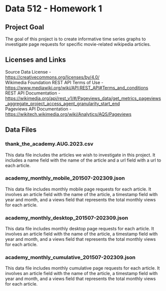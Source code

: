 # Data 512 - Homework 1
## Project Goal
The goal of this project is to create informative time series graphs to investigate page requests for specific movie-related wikipedia articles.
## Licenses and Links
Source Data License -  
https://creativecommons.org/licenses/by/4.0/  
Wikimedia Foundation REST API Terms of Use -  
https://www.mediawiki.org/wiki/API:REST_API#Terms_and_conditions  
REST API Documentation -  
https://wikimedia.org/api/rest_v1/#/Pageviews_data/get_metrics_pageviews_aggregate_project_access_agent_granularity_start_end  
Pageviews API Documentation -  
https://wikitech.wikimedia.org/wiki/Analytics/AQS/Pageviews
## Data Files
### thank_the_academy.AUG.2023.csv
This data file includes the articles we wish to investigate in this project. It includes a name field with the name of the article and a url field with a url to each article.
### academy_monthly_mobile_201507-202309.json
This data file includes monthly mobile page requests for each article. It involves an article field with the name of the article, a timestamp field with year and month, and a views field that represents the total monthly views for each article.
### academy_monthly_desktop_201507-202309.json
This data file includes monthly desktop page requests for each article. It involves an article field with the name of the article, a timestamp field with year and month, and a views field that represents the total monthly views for each article.
### academy_monthly_cumulative_201507-202309.json
This data file includes monthly cumulative page requests for each article. It involves an article field with the name of the article, a timestamp field with year and month, and a views field that represents the total monthly views for each article.
